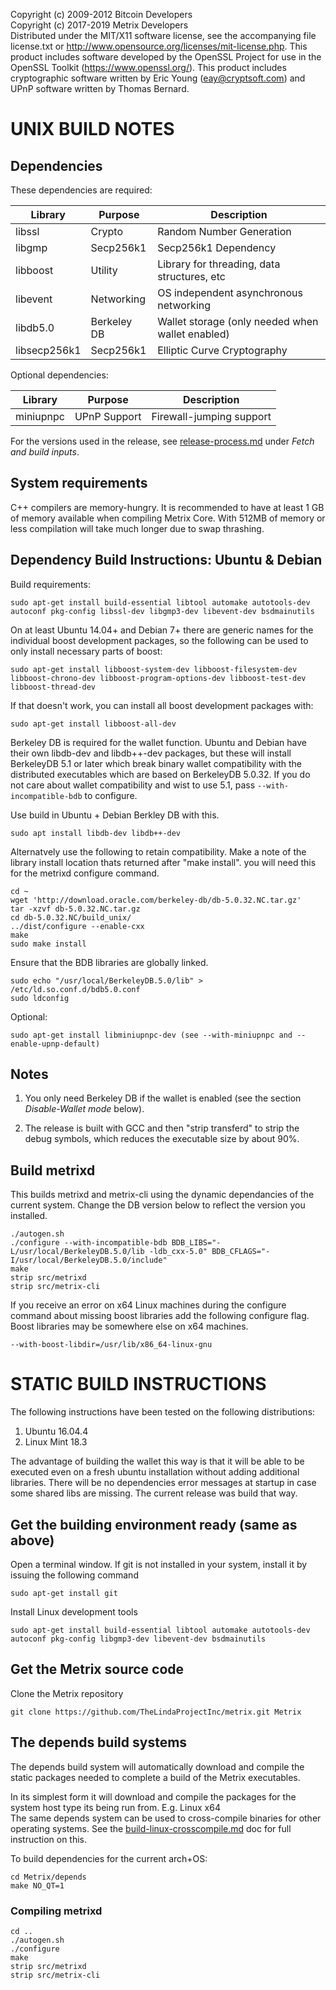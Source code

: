 Copyright (c) 2009-2012 Bitcoin Developers  
Copyright (c) 2017-2019 Metrix Developers  
Distributed under the MIT/X11 software license, see the accompanying
file license.txt or http://www.opensource.org/licenses/mit-license.php.
This product includes software developed by the OpenSSL Project for use in
the OpenSSL Toolkit (https://www.openssl.org/).  This product includes
cryptographic software written by Eric Young (eay@cryptsoft.com) and UPnP
software written by Thomas Bernard.



UNIX BUILD NOTES
================

Dependencies
---------------------

These dependencies are required:

 Library     | Purpose          | Description
 ------------|------------------|----------------------
 libssl      | Crypto           | Random Number Generation
 libgmp      | Secp256k1        | Secp256k1 Dependency
 libboost    | Utility          | Library for threading, data structures, etc
 libevent    | Networking       | OS independent asynchronous networking
 libdb5.0    | Berkeley DB      | Wallet storage (only needed when wallet enabled)
 libsecp256k1| Secp256k1        | Elliptic Curve Cryptography

Optional dependencies:

 Library     | Purpose          | Description
 ------------|------------------|----------------------
 miniupnpc   | UPnP Support     | Firewall-jumping support

For the versions used in the release, see [release-process.md](release-process.md) under *Fetch and build inputs*.

System requirements
--------------------

C++ compilers are memory-hungry. It is recommended to have at least 1 GB of
memory available when compiling Metrix Core. With 512MB of memory or less
compilation will take much longer due to swap thrashing.

Dependency Build Instructions: Ubuntu & Debian
----------------------------------------------
Build requirements:

    sudo apt-get install build-essential libtool automake autotools-dev autoconf pkg-config libssl-dev libgmp3-dev libevent-dev bsdmainutils

On at least Ubuntu 14.04+ and Debian 7+ there are generic names for the
individual boost development packages, so the following can be used to only
install necessary parts of boost:

    sudo apt-get install libboost-system-dev libboost-filesystem-dev libboost-chrono-dev libboost-program-options-dev libboost-test-dev libboost-thread-dev

If that doesn't work, you can install all boost development packages with:

    sudo apt-get install libboost-all-dev
   
Berkeley DB is required for the wallet function. Ubuntu and Debian have their own libdb-dev and libdb++-dev packages, but these will install
BerkeleyDB 5.1 or later which break binary wallet compatibility with the distributed executables which
are based on BerkeleyDB 5.0.32. If you do not care about wallet compatibility and wist to use 5.1,
pass `--with-incompatible-bdb` to configure.

Use build in Ubuntu + Debian Berkley DB with this.

    sudo apt install libdb-dev libdb++-dev

Alternatvely use the following to retain compatibility. Make a note of the library install location thats returned after "make install". you will need this for the metrixd configure command.

    cd ~  
    wget 'http://download.oracle.com/berkeley-db/db-5.0.32.NC.tar.gz'
    tar -xzvf db-5.0.32.NC.tar.gz
    cd db-5.0.32.NC/build_unix/
    ../dist/configure --enable-cxx
    make
    sudo make install

Ensure that the BDB libraries are globally linked.

    sudo echo "/usr/local/BerkeleyDB.5.0/lib" > /etc/ld.so.conf.d/bdb5.0.conf
    sudo ldconfig

Optional:

    sudo apt-get install libminiupnpc-dev (see --with-miniupnpc and --enable-upnp-default)

Notes
-----
1) You only need Berkeley DB if the wallet is enabled (see the section *Disable-Wallet mode* below).

2) The release is built with GCC and then "strip transferd" to strip the debug
symbols, which reduces the executable size by about 90%.


Build metrixd
----

This builds metrixd and metrix-cli using the dynamic dependancies of the current system. Change the DB version below to reflect the version you installed.

```
./autogen.sh
./configure --with-incompatible-bdb BDB_LIBS="-L/usr/local/BerkeleyDB.5.0/lib -ldb_cxx-5.0" BDB_CFLAGS="-I/usr/local/BerkeleyDB.5.0/include"
make
strip src/metrixd
strip src/metrix-cli
```

If you receive an error on x64 Linux machines during the configure command about missing boost libraries add the following configure flag. Boost libraries may be somewhere else on x64 machines.

```
--with-boost-libdir=/usr/lib/x86_64-linux-gnu

```


# STATIC BUILD INSTRUCTIONS
The following instructions have been tested on the following distributions:

1. Ubuntu 16.04.4
2. Linux Mint 18.3

The advantage of building the wallet this way is that it will be able to be executed even on a fresh ubuntu installation without adding additional libraries. There will be no dependencies error messages at startup in case some shared libs are missing. The current release was build that way.

## Get the building environment ready (same as above)

Open a terminal window. If git is not installed in your system, install it by issuing the following command
```
sudo apt-get install git
```
Install Linux development tools 
```
sudo apt-get install build-essential libtool automake autotools-dev autoconf pkg-config libgmp3-dev libevent-dev bsdmainutils
```
  
Get the Metrix source code
----

Clone the Metrix repository

	git clone https://github.com/TheLindaProjectInc/metrix.git Metrix


## The depends build systems

The depends build system will automatically download and compile the static packages needed to complete a build of the Metrix executables.

In its simplest form it will download and compile the packages for the system host type its being run from. E.g. Linux x64  
The same depends system can be used to cross-compile binaries for other operating systems. See the [build-linux-crosscompile.md](build-linux-crosscompile.md) doc for full instruction on this.

To build dependencies for the current arch+OS:

    cd Metrix/depends
    make NO_QT=1

### Compiling metrixd


```
cd ..
./autogen.sh
./configure
make
strip src/metrixd
strip src/metrix-cli

```
